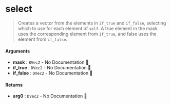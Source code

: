 # select

>  Creates a vector from the elements in `if_true` and `if_false`, selecting which to use
>  for each element of `self`.
>  A true element in the mask uses the corresponding element from `if_true`, and false
>  uses the element from `if_false`.

#### Arguments

- **mask** : `BVec2` \- No Documentation 🚧
- **if\_true** : `DVec2` \- No Documentation 🚧
- **if\_false** : `DVec2` \- No Documentation 🚧

#### Returns

- **arg0** : `DVec2` \- No Documentation 🚧